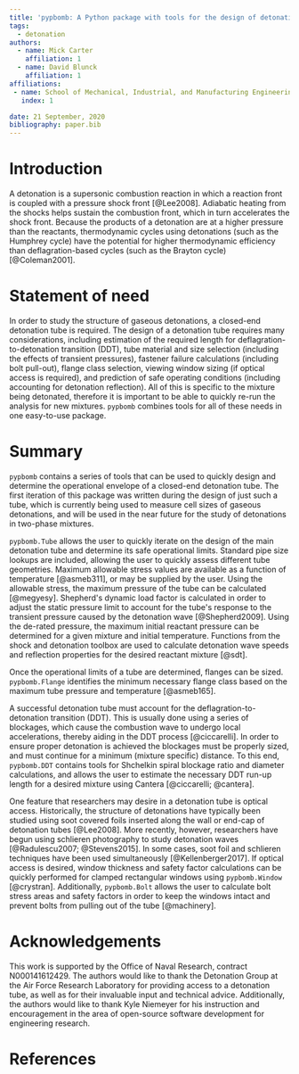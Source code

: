 ```yaml
---
title: 'pypbomb: A Python package with tools for the design of detonation tubes'
tags:
  - detonation
authors:
  - name: Mick Carter
    affiliation: 1
  - name: David Blunck
    affiliation: 1
affiliations:
 - name: School of Mechanical, Industrial, and Manufacturing Engineering, Oregon State University, Corvallis, OR, USA
   index: 1

date: 21 September, 2020
bibliography: paper.bib
---
```


# Introduction

A detonation is a supersonic combustion reaction in which a reaction front is coupled with a pressure shock front [@Lee2008]. Adiabatic heating from the shocks helps sustain the combustion front, which in turn accelerates the shock front. Because the products of a detonation are at a higher pressure than the reactants, thermodynamic cycles using detonations (such as the Humphrey cycle) have the potential for higher thermodynamic efficiency than deflagration-based cycles (such as the Brayton cycle) [@Coleman2001].

# Statement of need 

In order to study the structure of gaseous detonations, a closed-end detonation tube is required. The design of a detonation tube requires many considerations, including estimation of the required length for deflagration-to-detonation transition (DDT), tube material and size selection (including the effects of transient pressures), fastener failure calculations (including bolt pull-out), flange class selection, viewing window sizing (if optical access is required), and prediction of safe operating conditions (including accounting for detonation reflection). All of this is specific to the mixture being detonated, therefore it is important to be able to quickly re-run the analysis for new mixtures. ``pypbomb`` combines tools for all of these needs in one easy-to-use package.

# Summary

``pypbomb`` contains a series of tools that can be used to quickly design and determine the operational envelope of a closed-end detonation tube. The first iteration of this package was written during the design of just such a tube, which is currently being used to measure cell sizes of gaseous detonations, and will be used in the near future for the study of detonations in two-phase mixtures.

`pypbomb.Tube` allows the user to quickly iterate on the design of the main detonation tube and determine its safe operational limits. Standard pipe size lookups are included, allowing the user to quickly assess different tube geometries. Maximum allowable stress values are available as a function of temperature [@asmeb311], or may be supplied by the user. Using the allowable stress, the maximum pressure of the tube can be calculated [@megyesy]. Shepherd's dynamic load factor is calculated in order to adjust the static pressure limit to account for the tube's response to the transient pressure caused by the detonation wave [@Shepherd2009]. Using the de-rated pressure, the maximum initial reactant pressure can be determined for a given mixture and initial temperature. Functions from the shock and detonation toolbox are used to calculate detonation wave speeds and reflection properties for the desired reactant mixture [@sdt].

Once the operational limits of a tube are determined, flanges can be sized. `pypbomb.Flange` identifies the minimum necessary flange class based on the maximum tube pressure and temperature [@asmeb165].

A successful detonation tube must account for the deflagration-to-detonation transition (DDT). This is usually done using a series of blockages, which cause the combustion wave to undergo local accelerations, thereby aiding in the DDT process [@ciccarelli]. In order to ensure proper detonation is achieved the blockages must be properly sized, and must continue for a minimum (mixture specific) distance. To this end, `pypbomb.DDT` contains tools for Shchelkin spiral blockage ratio and diameter calculations, and allows the user to estimate the necessary DDT run-up length for a desired mixture using Cantera [@ciccarelli; @cantera].

One feature that researchers may desire in a detonation tube is optical access. Historically, the structure of detonations have typically been studied using soot covered foils inserted along the wall or end-cap of detonation tubes [@Lee2008]. More recently, however, researchers have begun using schlieren photography to study detonation waves [@Radulescu2007; @Stevens2015]. In some cases, soot foil and schlieren techniques have been used simultaneously [@Kellenberger2017]. If optical access is desired, window thickness and safety factor calculations can be quickly performed for clamped rectangular windows using `pypbomb.Window` [@crystran]. Additionally, `pypbomb.Bolt` allows the user to calculate bolt stress areas and safety factors in order to keep the windows intact  and prevent bolts from pulling out of the tube [@machinery].

# Acknowledgements

This work is supported by the Office of Naval Research, contract N000141612429. The authors would like to thank the Detonation Group at the Air Force Research Laboratory for providing access to a detonation tube, as well as for their invaluable input and technical advice. Additionally, the authors would like to thank Kyle Niemeyer for his instruction and encouragement in the area of open-source software development for engineering research.

# References